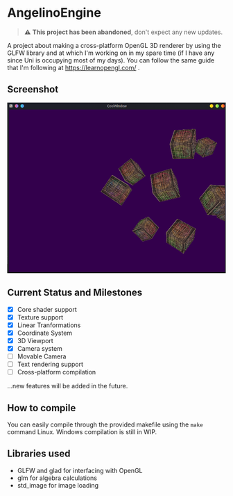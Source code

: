 # AngelinoEngine

> :warning: **This project has been abandoned**, don't expect any new updates. 

A project about making a cross-platform OpenGL 3D renderer by using the GLFW library and at which I'm working on in my spare time (if I have any since Uni is occupying most of my days).
You can follow the same guide that I'm following at https://learnopengl.com/ .

## Screenshot
![screenshot](screenshots/screenshot.png)

## Current Status and Milestones 

- [x] Core shader support
- [x] Texture support
- [x] Linear Tranformations
- [x] Coordinate System
- [x] 3D Viewport
- [x] Camera system
- [ ] Movable Camera
- [ ] Text rendering support
- [ ] Cross-platform compilation

...new features will be added in the future.

## How to compile

You can easily compile through the provided makefile using the ```make``` command Linux.
Windows compilation is still in WIP.

## Libraries used

- GLFW and glad for interfacing with OpenGL
- glm for algebra calculations
- std_image for image loading